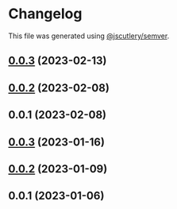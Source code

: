 # Changelog

This file was generated using [@jscutlery/semver](https://github.com/jscutlery/semver).

## [0.0.3](https://github.com/ntrehout/fdj-ca/compare/charts-client-0.0.2...charts-client-0.0.3) (2023-02-13)



## [0.0.2](https://github.com/ntrehout/fdj-ca/compare/charts-client-0.0.1...charts-client-0.0.2) (2023-02-08)



## 0.0.1 (2023-02-08)



## [0.0.3](https://github.com/ntrehout/fdj-ca/compare/charts-client-0.0.2...charts-client-0.0.3) (2023-01-16)



## [0.0.2](https://github.com/ntrehout/fdj-ca/compare/charts-client-0.0.1...charts-client-0.0.2) (2023-01-09)



## 0.0.1 (2023-01-06)
